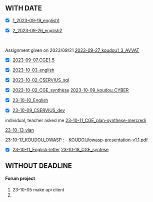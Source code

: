 
## WITH DATE
- [x] [1_2023-09-19_english1](HOMEWORK/English/2023-09-19_mail.md)

- [x] [2_2023-09-26_english2](HOMEWORK/English/2023-09-26_mistake-about-date.md)
<br>

Assignment given on 2023/09/21
[2023-09-27_koudou1_3_AVVAT](KOUDOU/Jeudi_SLAM2-23-09-21/site_avvat/2023-09-27.md)

- [x] [2023-09-07_CGE1_5](./CGE/5_2023-09-20_Les-aventuriers-voiyageurs_devoirpour_2023-09-27/2023-09-26.md)

- [x] [2023-10-03_english](HOMEWORK/English/2023-10-03.md)

- [x] [2023-10-02_CSERVIUS_sql](HOMEWORK/CSERVIUS/2023-10-02.md)
- [x] [2023-10-02_CGE_synthèse](HOMEWORK/CGE/23-10-04_CGE.md)
[2023-10-09_koudou_CYBER](HOMEWORK/KOUDOU/CYBER/23-10-09.md)
- [x] [23-10-10_English](HOMEWORK/English/23-10-10)

- [x] [23-10-09_CSERVIUS_dev](/CSERVIUS/23-10-09)

individual, teacher asked me
[23-10-11_CGE_plan-synthese-mercredi](HOMEWORK/CGE/23-10-11_CGE.md)‎

[23-10-13_vlan](HOMEWORK/KOUDOU/23-10-13)

[23-10-17_KOUDOU_OWASP](HOMEWORK/KOUDOU/23-10-17) :
    - [KOUDOU/owasp-presentation-v1.1.pdf](KOUDOU/owasp-presentation-v1.1.pdf)


- [x] [23-10-11_English-letter](HOMEWORK/English/23-10-17_email2.md)
[23-10-18_CGE_syntese](/HOMEWORK/CGE/23-10-18_CGE_synthese)

## WITHOUT DEADLINE
#### Forum project
1. 23-10-05 make api client
2.  